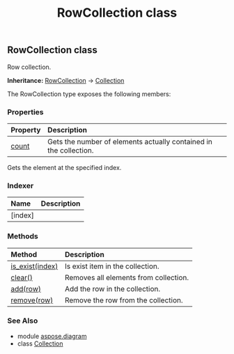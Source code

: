 ﻿---
title: RowCollection class
second_title: Aspose.Diagram for Python via .NET API References
description: 
type: docs
weight: 1890
url: /python-net/aspose.diagram/rowcollection/
is_root: false
---

## RowCollection class

Row collection.



**Inheritance:** [RowCollection](/diagram/python-net/aspose.diagram/rowcollection) → 
[Collection](/diagram/python-net/aspose.diagram/collection)



The RowCollection type exposes the following members:

### Properties
| Property | Description |
| :- | :- |
| [count](/diagram/python-net/aspose.diagram/rowcollection/count) | Gets the number of elements actually contained in the collection. |



Gets the element at the specified index.
### Indexer
| Name | Description |
| :- | :- |
| [index] |  |


### Methods
| Method | Description |
| :- | :- |
| [is_exist(index)](/diagram/python-net/aspose.diagram/rowcollection/is_exist/#int) | Is exist item in the collection. |
| [clear()](/diagram/python-net/aspose.diagram/rowcollection/clear/#) | Removes all elements from collection. |
| [add(row)](/diagram/python-net/aspose.diagram/rowcollection/add/#Row) | Add the row in the collection. |
| [remove(row)](/diagram/python-net/aspose.diagram/rowcollection/remove/#Row) | Remove the row from the collection. |


### See Also

* module [aspose.diagram](../)
* class [Collection](/diagram/python-net/aspose.diagram/collection)
